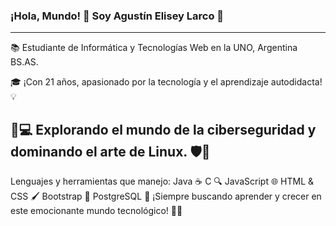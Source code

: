### ¡Hola, Mundo! 👋 Soy Agustín Elisey Larco 🌟
---
📚 Estudiante de Informática y Tecnologías Web en la UNO, Argentina BS.AS.

🎓 ¡Con 21 años, apasionado por la tecnología y el aprendizaje autodidacta! 💡

🔐💻 Explorando el mundo de la ciberseguridad y dominando el arte de Linux. 🛡️🐧
---
Lenguajes y herramientas que manejo:
Java ☕
C 🔍
JavaScript 🌐
HTML & CSS 🖌️
Bootstrap 🌈
PostgreSQL 🐘
¡Siempre buscando aprender y crecer en este emocionante mundo tecnológico! 🚀✨
